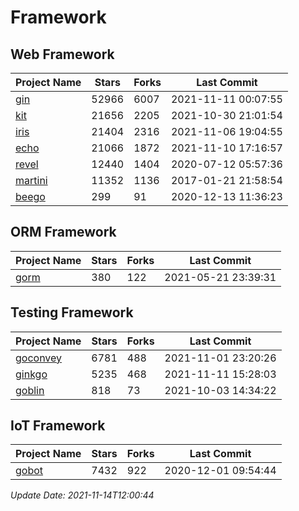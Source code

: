 # Framework

## Web Framework
| Project Name | Stars | Forks | Last Commit |
| ------------ | ----- | ----- | ----------- |
| [gin](https://github.com/gin-gonic/gin) | 52966 | 6007 | 2021-11-11 00:07:55 |
| [kit](https://github.com/go-kit/kit) | 21656 | 2205 | 2021-10-30 21:01:54 |
| [iris](https://github.com/kataras/iris) | 21404 | 2316 | 2021-11-06 19:04:55 |
| [echo](https://github.com/labstack/echo) | 21066 | 1872 | 2021-11-10 17:16:57 |
| [revel](https://github.com/revel/revel) | 12440 | 1404 | 2020-07-12 05:57:36 |
| [martini](https://github.com/go-martini/martini) | 11352 | 1136 | 2017-01-21 21:58:54 |
| [beego](https://github.com/astaxie/beego) | 299 | 91 | 2020-12-13 11:36:23 |

## ORM Framework
| Project Name | Stars | Forks | Last Commit |
| ------------ | ----- | ----- | ----------- |
| [gorm](https://github.com/jinzhu/gorm) | 380 | 122 | 2021-05-21 23:39:31 |

## Testing Framework
| Project Name | Stars | Forks | Last Commit |
| ------------ | ----- | ----- | ----------- |
| [goconvey](https://github.com/smartystreets/goconvey) | 6781 | 488 | 2021-11-01 23:20:26 |
| [ginkgo](https://github.com/onsi/ginkgo) | 5235 | 468 | 2021-11-11 15:28:03 |
| [goblin](https://github.com/franela/goblin) | 818 | 73 | 2021-10-03 14:34:22 |

## IoT Framework
| Project Name | Stars | Forks | Last Commit |
| ------------ | ----- | ----- | ----------- |
| [gobot](https://github.com/hybridgroup/gobot) | 7432 | 922 | 2020-12-01 09:54:44 |

*Update Date: 2021-11-14T12:00:44*
